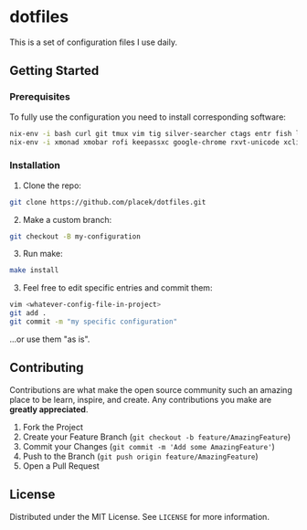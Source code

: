 # dotfiles

This is a set of configuration files I use daily.

## Getting Started

### Prerequisites

To fully use the configuration you need to install corresponding software:

```sh
nix-env -i bash curl git tmux vim tig silver-searcher ctags entr fish lynx mutt
nix-env -i xmonad xmobar rofi keepassxc google-chrome rxvt-unicode xclip dunst feh xdotool paper-icon-theme xkill
```

### Installation

1. Clone the repo:
```sh
git clone https://github.com/placek/dotfiles.git
```
2. Make a custom branch:
```sh
git checkout -B my-configuration
```
3. Run make:
```sh
make install
```
3. Feel free to edit specific entries and commit them:
```sh
vim <whatever-config-file-in-project>
git add .
git commit -m "my specific configuration"
```
...or use them "as is".

## Contributing

Contributions are what make the open source community such an amazing place to be learn, inspire, and create. Any contributions you make are **greatly appreciated**.

1. Fork the Project
2. Create your Feature Branch (`git checkout -b feature/AmazingFeature`)
3. Commit your Changes (`git commit -m 'Add some AmazingFeature'`)
4. Push to the Branch (`git push origin feature/AmazingFeature`)
5. Open a Pull Request

## License

Distributed under the MIT License. See `LICENSE` for more information.
